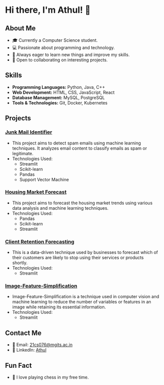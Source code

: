 # Hi there, I'm Athul! 👋

## About Me
- 🎓 Currently a Computer Science student.
- 💻 Passionate about programming and technology.
- 🌱 Always eager to learn new things and improve my skills.
- 🤝 Open to collaborating on interesting projects.

## Skills
- **Programming Languages:** Python, Java, C++
- **Web Development:** HTML, CSS, JavaScript, React
- **Database Management:** MySQL, PostgreSQL
- **Tools & Technologies:** Git, Docker, Kubernetes

## Projects
### [Junk Mail Identifier](https://github.com/21cs076/Junk-Mail-Identifier)
- This project aims to detect spam emails using machine learning techniques. It analyzes email content to classify emails as spam or legitimate.
- Technologies Used: 
  - Streamlit
  - Scikit-learn
  - Pandas
  - Support Vector Machine

### [Housing Market Forecast](https://github.com/21cs076/Housing-Market-Forecast)
- This project aims to forecast the housing market trends using various data analysis and machine learning techniques.
- Technologies Used:
  - Pandas
  - Scikit-learn
  - Streamlit

### [Client Retention Forecasting]()
- This is a data-driven technique used by businesses to forecast which of their customers are likely to stop using their services or products shortly.
- Technologies Used:
  - Streamlit
 
### [Image-Feature-Simplification]()
- Image-Feature-Simplification is a technique used in computer vision and machine learning to reduce the number of variables or features in an image while retaining its essential information.
- Technologies Used:
  - Streamlit

## Contact Me
- 📧 Email: [21cs076@mgits.ac.in](mailto:21cs076@mgits.ac.in)
- 💼 LinkedIn: [Athul](https://www.linkedin.com/in/athul-p-benny-43935b250/)

## Fun Fact
- 🎸 I love playing chess in my free time.
